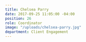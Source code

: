 ```yaml
---
title: Chelsea Parry
date: 2017-09-25 11:05:00 -04:00
position: 26
role: Coordinator
image: "/uploads/chelsea-parry.jpg"
department: Client Engagement
---
```


